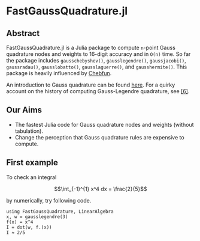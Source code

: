 # FastGaussQuadrature.jl

## Abstract

FastGaussQuadrature.jl is a Julia package to compute `n`-point Gauss quadrature nodes and weights to 16-digit accuracy and in `O(n)` time.
So far the package includes `gausschebyshev()`, `gausslegendre()`, `gaussjacobi()`, `gaussradau()`, `gausslobatto()`, `gausslaguerre()`, and `gausshermite()`.
This package is heavily influenced by [Chebfun](http://www.chebfun.org).

An introduction to Gauss quadrature can be found [here](http://en.wikipedia.org/wiki/Gaussian_quadrature).
For a quirky account on the history of computing Gauss-Legendre quadrature, see [[6]](http://pi.math.cornell.edu/~ajt/papers/QuadratureEssay.pdf).

## Our Aims

* The fastest Julia code for Gauss quadrature nodes and weights (without tabulation).
* Change the perception that Gauss quadrature rules are expensive to compute.

## First example
To check an integral
```math
\int_{-1}^{1} x^4 dx = \frac{2}{5}
```
by numerically, try following code.

```@repl
using FastGaussQuadrature, LinearAlgebra
x, w = gausslegendre(3)
f(x) = x^4
I = dot(w, f.(x))
I ≈ 2/5
```

